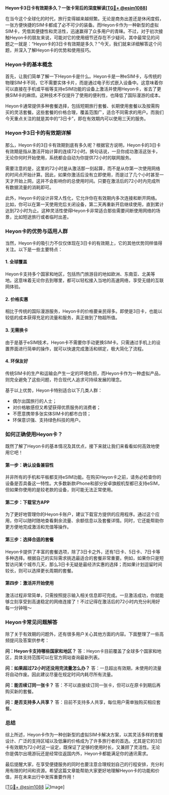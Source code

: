 **Heyon卡3日卡有效期多久？一张卡背后的深度解读[[TG💪+ @esim1088](https://t.me/s/esim1088)]**

在当今这个全球化的时代，旅行变得越来越频繁。无论是商务出差还是休闲度假，一张方便快捷的SIM卡都成了必不可少的装备。而Heyon卡作为一种新型的虚拟SIM卡，凭借其便捷性和灵活性，迅速赢得了众多用户的青睐。不过，对于初次接触Heyon卡的朋友来说，可能对它的使用细节还存在不少疑问，其中最常见的问题之一就是：“Heyon卡的3日卡有效期是多久？”今天，我们就来详细解答这个问题，并深入了解Heyon卡的优势和使用技巧。

### Heyon卡的基本概念

首先，让我们简单了解一下Heyon卡是什么。Heyon卡是一种eSIM卡，与传统的物理SIM卡不同，它不需要实体卡片，而是通过电子形式嵌入设备中。这意味着你可以直接在手机或平板等支持eSIM功能的设备上激活并使用Heyon卡，省去了更换SIM卡的麻烦。这种技术不仅提升了使用的便利性，也降低了国际漫游的成本。

Heyon卡通常提供多种套餐选择，包括短期旅行套餐、长期使用套餐以及按需购买的灵活套餐。这些套餐的价格合理，覆盖范围广，适合不同需求的用户。而我们今天重点关注的就是其中的“3日卡”，即在有效期内可以使用三天的服务。

### Heyon卡3日卡的有效期详解

那么，Heyon卡的3日卡有效期到底有多久呢？根据官方说明，Heyon卡的3日卡有效期是指从激活开始计算的连续72小时。换句话说，一旦你成功激活这张卡，无论你何时开始使用，系统都会自动为你提供72小时的联网服务。

需要注意的是，这里的72小时是从激活那一刻起算，而不是从你第一次使用网络的时间点开始计算。因此，如果你激活后没有立即使用，而是过了几个小时甚至一天才开始上网，这并不会影响你的总使用时间。只要在激活后的72小时内完成所有数据流量的消耗即可。

此外，Heyon卡的设计非常人性化，它允许你在有效期内多次连接和断开网络。比如，你可以在第一天使用完后关闭设备，第二天再重新开启继续使用，直到累计达到72小时为止。这种灵活性使得Heyon卡非常适合那些需要间断使用网络的场景，比如短途旅行或者临时出差。

### Heyon卡的优势与适用人群

当然，Heyon卡的吸引力不仅仅体现在3日卡的有效期上，它的其他优势同样值得关注。以下是一些主要特点：

#### 1. **全球覆盖**
Heyon卡支持多个国家和地区，包括热门旅游目的地如欧洲、东南亚、北美等地。这意味着无论你去到哪里，都可以轻松接入当地的高速网络，享受无缝的互联网体验。

#### 2. **价格实惠**
相比于传统的国际漫游服务，Heyon卡的价格要亲民得多。即使是3日卡，也能以较低的成本获得充足的流量和服务，真正做到了物超所值。

#### 3. **无需换卡**
由于是基于eSIM技术，Heyon卡不需要你手动更换SIM卡。只需通过手机上的设置界面进行简单的操作，就可以快速完成激活和绑定，极大简化了流程。

#### 4. **环保友好**
传统SIM卡的生产和运输会产生一定的环境负担，而Heyon卡作为一种虚拟产品，则完全避免了这些问题，符合现代人追求可持续发展的理念。

基于以上优势，Heyon卡特别适合以下几类人群：
- 偶尔出国旅行的人士；
- 对价格敏感但又希望获得优质服务的消费者；
- 不愿意携带多张实体SIM卡的都市白领；
- 环保意识强、支持绿色科技的用户。

### 如何正确使用Heyon卡？

既然了解了Heyon卡的基本情况及其优点，接下来就让我们来看看如何高效地使用它吧！

#### 第一步：确认设备兼容性
并非所有的手机和平板都支持eSIM功能。在购买Heyon卡之前，请务必检查你的设备是否具备这一特性。大多数新款iPhone和部分安卓旗舰机型都已支持eSIM，但如果你使用的是较老款的设备，则可能无法正常使用。

#### 第二步：下载官方APP
为了更好地管理你的Heyon卡账户，建议下载官方提供的应用程序。通过这个应用，你可以随时随地查看剩余流量、余额信息以及套餐详情。同时，它还能帮助你更方便地完成激活和充值等操作。

#### 第三步：选择合适的套餐
Heyon卡提供了丰富的套餐选项，除了3日卡之外，还有1日卡、5日卡、7日卡等多种选择。根据自己的实际需求挑选最适合的套餐非常重要。例如，如果你只是短暂访问某个城市几天，那么3日卡无疑是最经济实惠的选择；而如果计划逗留时间较长，则可以选择更长周期的套餐。

#### 第四步：激活并开始使用
激活过程非常简单，只需按照提示输入相关信息即可完成。一旦激活成功，你就能够立刻享受到高速稳定的网络连接了！不过记得在激活后的72小时内充分利用好每一分钟哦～

### Heyon卡常见问题解答

除了关于有效期的问题外，还有很多用户关心其他方面的内容。下面整理了一些高频提问及答案供参考：

**问：Heyon卡支持哪些国家和地区？**
答：Heyon卡目前覆盖了全球多个国家和地区，具体支持范围可以在官方网站查询最新列表。

**问：如果超过72小时还没用完流量怎么办？**
答：一旦超出有效期，未使用的流量将自动作废。因此建议尽量在规定时间内耗尽所有流量。

**问：能否续订同一张卡？**
答：不可以直接续订同一张卡，但可以在原卡到期后再购买新的套餐。

**问：是否支持多人共享？**
答：目前不支持多人共享，每位用户需单独购买相应套餐。

### 总结

综上所述，Heyon卡作为一种创新型的虚拟SIM卡解决方案，以其灵活多样的套餐设计、广泛的支持区域以及低廉的价格成为了许多旅行者的首选。尤其是它的3日卡有效期为72小时这一设定，既保证了足够的使用时长，又兼顾了灵活性。无论你是偶尔出境游玩还是经常往返国内外，Heyon卡都能满足你的通讯需求。

最后提醒大家，在享受便捷服务的同时也要注意合理规划自己的行程安排，充分利用有限的时间和资源。希望这篇文章能帮助大家更好地理解Heyon卡的功能和价值，并在未来出行中发挥重要作用！

[[TG💪+ @esim1088](https://t.me/s/esim1088) ![Image](https://i.postimg.cc/4NQfJmqS/Snipaste-2025-05-13-00-14-12.png)]